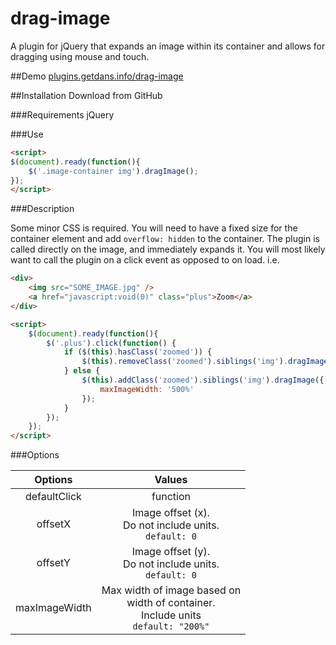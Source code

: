 # drag-image
A plugin for jQuery that expands an image within its container and allows for dragging using mouse and touch.

##Demo
[plugins.getdans.info/drag-image](http://plugins.getdans.info/drag-image)

##Installation
Download from GitHub

###Requirements
jQuery

###Use
```html
<script>
$(document).ready(function(){
    $('.image-container img').dragImage();
});
</script>
```
###Description

Some minor CSS is required. You will need to have a fixed size for the container element and add `overflow: hidden` to the container. The plugin is called directly on the image, and immediately expands it.
You will most likely want to call the plugin on a click event as opposed to on load.
i.e.
```html
<div>
    <img src="SOME_IMAGE.jpg" />
    <a href="javascript:void(0)" class="plus">Zoom</a>
</div>

<script>
    $(document).ready(function(){
        $('.plus').click(function() {
            if ($(this).hasClass('zoomed')) {
                $(this).removeClass('zoomed').siblings('img').dragImage('destroy');
            } else {
                $(this).addClass('zoomed').siblings('img').dragImage({
                    maxImageWidth: '500%'
                });
            }
        });
    });
</script>
```

###Options

|Options|Values|
|:---:|:---:|
|defaultClick|function|
|offsetX|Image offset (x).<br>Do not include units.<br>`default: 0`|
|offsetY|Image offset (y).<br>Do not include units.<br>`default: 0`|
|maxImageWidth|Max width of image based on<br>width of container.<br>Include units<br>`default: "200%"`|


